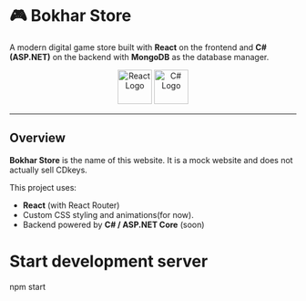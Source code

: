 # 🎮 Bokhar Store

A modern digital game store built with **React** on the frontend and **C# (ASP.NET)** on the backend with **MongoDB** as the database manager.

<p align="center">
  <img src="https://upload.wikimedia.org/wikipedia/commons/a/a7/React-icon.svg" alt="React Logo" width="60" />
  <img src="https://upload.wikimedia.org/wikipedia/commons/4/4f/Csharp_Logo.png" alt="C# Logo" width="60" />
</p>

---

##  Overview

**Bokhar Store** is the name of this website. It is a mock website and does not actually sell CDkeys.

This project uses:
-  **React** (with React Router)
-  Custom CSS styling and animations(for now).
-  Backend powered by **C# / ASP.NET Core** (soon)



# Start development server
npm start
